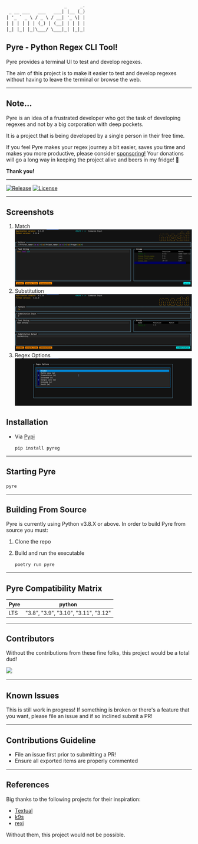 ```text
                      _     _. 
 _ __ ___   ___   ___| |__ (_)
| '_ ` _ \ / _ \ / __| '_ \| |
| | | | | | (_) | (__| | | | |
|_| |_| |_|\___/ \___|_| |_|_|
```

## Pyre - Python Regex CLI Tool!

Pyre provides a terminal UI to test and develop regexes.

The aim of this project is to make it easier to test and develop regexes without having to leave the terminal or browse the web.

---

## Note...

Pyre is an idea of a frustrated developer who got the task of developing regexes and not by a big corporation with deep pockets.

It is a project that is being developed by a single person in their free time.

If you feel Pyre makes your regex journey a bit easier, saves you time and makes you more productive, please consider [sponsoring!](https://github.com/sponsors/dor1202)
Your donations will go a long way in keeping the project alive and beers in my fridge! 🍺

**Thank you!**

---

[![Release](https://img.shields.io/github/release-pre/dor1202/pyreg.svg)](https://github.com/dor1202/pyreg/releases)
[![License](https://img.shields.io/badge/license-MIT-blue.svg)](https://github.com/dor1202/pyreg/blob/main/LICENSE)
<!-- [![Downloads](https://img.shields.io/github/downloads/dor1202/pyreg/total.svg)](https://github.com/dor1202/pyreg/releases) -->

---

## Screenshots

1. Match
   <img src="assets/match_example.png"/>
2. Substitution
   <img src="assets/sub_example.png"/>
3. Regex Options
   <img src="assets/options_example.png"/>

## Installation

* Via [Pypi](https://pypi.org/)

   ```shell
   pip install pyreg
   ```

---

## Starting Pyre

  ```shell
  pyre
  ```

---

## Building From Source

 Pyre is currently using Python v3.8.X or above.
 In order to build Pyre from source you must:

 1. Clone the repo
 2. Build and run the executable

      ```shell
      poetry run pyre
      ```

---

## Pyre Compatibility Matrix

|         Pyre        | python |
| ------------------ | ---------- |
|     LTS     |   "3.8", "3.9", "3.10", "3.11", "3.12"   |

---

## Contributors

Without the contributions from these fine folks, this project would be a total dud!

<a href="https://github.com/dor1202/pyreg/graphs/contributors">
  <img src="https://contrib.rocks/image?repo=dor1202/pyreg" />
</a>

---

## Known Issues

This is still work in progress! If something is broken or there's a feature
that you want, please file an issue and if so inclined submit a PR!

---

## Contributions Guideline

* File an issue first prior to submitting a PR!
* Ensure all exported items are properly commented

---

## References

Big thanks to the following projects for their inspiration:

* [Textual](https://github.com/Textualize/textual)
* [k9s](https://github.com/derailed/k9s)
* [rexi](https://github.com/royreznik/rexi)

Without them, this project would not be possible.

